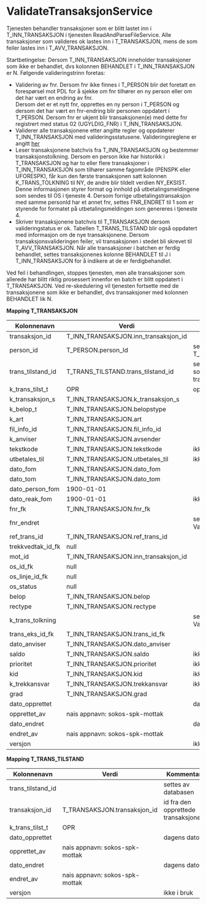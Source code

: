 # ValidateTransaksjonService

Tjenesten behandler transaksjoner som er blitt lastet inn i T_INN_TRANSAKSJON i tjenesten ReadAndParseFileService. Alle transaksjoner som valideres ok lastes inn i T_TRANSAKSJON, mens de som feiler
lastes inn i T_AVV_TRANSAKSJON.

Startbetingelse: Dersom T_INN_TRANSAKSJON inneholder transaksjoner som ikke er behandlet, dvs kolonnen BEHANDLET i T_INN_TRANSAKSJON er N.
Følgende valideringstrinn foretas:

* Validering av fnr. Dersom fnr ikke finnes i T_PERSON blir det foretatt en forespørsel mot PDL for å sjekke om fnr tilhører en ny person eller om det har vært en endring av fnr.
  <br/> Dersom det er et nytt fnr, opprettes en ny person i T_PERSON og dersom det har vært en fnr-endring blir personen oppdatert i T_PERSON. Dersom fnr er ukjent blir transaksjonen(e) med dette fnr
  registrert med status 02 (UGYLDIG_FNR) i T_INN_TRANSAKSJON.
* Validerer alle transaksjonene etter angitte regler og oppdaterer T_INN_TRANSAKSJON med valideringsstatusene. Valideringsreglene er angitt [her](./valideringsregler/transaksjonsvalidering.md)
* Leser transaksjonene batchvis fra T_INN_TRANSAKSJON og bestemmer transaksjonstolkning. Dersom en person ikke har historikk i T_TRANSAKSJON og har to eller flere transaksjoner i T_INN_TRANSAKSJON som
  tilhører samme fagområde (PENSPK eller UFORESPK), får kun den første transaksjonen satt kolonnen K_TRANS_TOLKNING til NY, de andre blir tildelt verdien NY_EKSIST. Denne informasjonen styrer format
  og innhold på utbetalingsmeldingene som sendes til OS i tjeneste 4. Dersom forrige utbetalingstransaksjon med samme personId har et annet fnr, settes FNR_ENDRET til 1 som er styrende for formatet på
  utbetalingsmeldingen som genereres i tjeneste 4.
* Skriver transaksjonene batchvis til T_TRANSAKSJON dersom valideringstatus er ok. Tabellen T_TRANS_TILSTAND blir også oppdatert med informasjon om de nye transaksjonene. Dersom
  transaksjonsvalideringen feiler, vil transaksjonen i stedet bli skrevet til T_AVV_TRANSAKSJON.
  Når alle transaksjoner i batchen er ferdig behandlet, settes transaksjonenes kolonne BEHANDLET til J i T_INN_TRANSAKSJON for å indikere at de er ferdigbehandlet.

Ved feil i behandlingen, stoppes tjenesten, men alle transaksjoner som allerede har blitt riktig prosessert innenfor en batch er blitt oppdatert i T_TRANSAKSJON.
Ved re-skedulering vil tjenesten fortsette med de transaksjonene som ikke er behandlet, dvs transaksjoner med kolonnen BEHANDLET lik N.

**Mapping T_TRANSAKSJON**

| Kolonnenavn       | Verdi                                | Kommentar                                                               |
|-------------------|--------------------------------------|-------------------------------------------------------------------------|
| transaksjon_id    | T_INN_TRANSAKSJON.inn_transaksjon_id |                                                                         |
| person_id         | T_PERSON.person_Id                   | settes via T_INN_TRANSAKSJON.fnr_fk                                     |
| trans_tilstand_id | T_TRANS_TILSTAND.trans_tilstand_id   | settes til id’en til tilstanden som opprettes for den nye transaksjonen |
| k_trans_tilst_t   | OPR                                  | opprettet                                                               |
| k_transaksjon_s   | T_INN_TRANSAKSJON.k_transaksjon_s    |                                                                         |
| k_belop_t         | T_INN_TRANSAKSJON.belopstype         |                                                                         |
| k_art             | T_INN_TRANSAKSJON.art                |                                                                         |
| fil_info_id       | T_INN_TRANSAKSJON.fil_info_id        |                                                                         |
| k_anviser         | T_INN_TRANSAKSJON.avsender           |                                                                         |
| tekstkode         | T_INN_TRANSAKSJON.tekstkode          | ikke i bruk                                                             |
| utbetales_til     | T_INN_TRANSAKSJON.utbetales_til      | ikke i bruk                                                             |
| dato_fom          | T_INN_TRANSAKSJON.dato_fom           |                                                                         |
| dato_tom          | T_INN_TRANSAKSJON.dato_tom           |                                                                         |
| dato_person_fom   | 1900-01-01                           |                                                                         |
| dato_reak_fom     | 1900-01-01                           | ikke i bruk                                                             |
| fnr_fk            | T_INN_TRANSAKSJON.fnr_fk             |                                                                         |
| fnr_endret        |                                      | settes i ValidateTransaksjonService                                     |
| ref_trans_id      | T_INN_TRANSAKSJON.ref_trans_id       |                                                                         |
| trekkvedtak_id_fk | null                                 |                                                                         |
| mot_id            | T_INN_TRANSAKSJON.inn_transaksjon_id |                                                                         |
| os_id_fk          | null                                 |                                                                         |
| os_linje_id_fk    | null                                 |                                                                         |
| os_status         | null                                 |                                                                         |
| belop             | T_INN_TRANSAKSJON.belop              |                                                                         |
| rectype           | T_INN_TRANSAKSJON.rectype            |                                                                         |
| k_trans_tolkning  |                                      | settes i ValidateTransaksjonService                                     |
| trans_eks_id_fk   | T_INN_TRANSAKSJON.trans_id_fk        |                                                                         |
| dato_anviser      | T_INN_TRANSAKSJON.dato_anviser       |                                                                         |
| saldo             | T_INN_TRANSAKSJON.saldo              | ikke i bruk                                                             |
| prioritet         | T_INN_TRANSAKSJON.prioritet          | ikke i bruk                                                             |
| kid               | T_INN_TRANSAKSJON.kid                | ikke i bruk                                                             |
| k_trekkansvar     | T_INN_TRANSAKSJON.trekkansvar        | ikke i bruk                                                             |
| grad              | T_INN_TRANSAKSJON.grad               |                                                                         |
| dato_opprettet    |                                      | dagens dato                                                             |
| opprettet_av      | nais appnavn: sokos-spk-mottak       |                                                                         |
| dato_endret       |                                      | dagens dato                                                             |
| endret_av         | nais appnavn: sokos-spk-mottak       |                                                                         |
| versjon           |                                      | ikke i bruk                                                             |

**Mapping T_TRANS_TILSTAND**

| Kolonnenavn       | Verdi                          | Kommentar                           |
|-------------------|--------------------------------|-------------------------------------|
| trans_tilstand_id |                                | settes av databasen                 |
| transaksjon_id    | T_TRANSAKSJON.transaksjon_id   | id fra den opprettede transaksjonen |
| k_trans_tilst_t   | OPR                            |                                     |
| dato_opprettet    |                                | dagens dato                         |
| opprettet_av      | nais appnavn: sokos-spk-mottak |                                     |
| dato_endret       |                                | dagens dato                         |
| endret_av         | nais appnavn: sokos-spk-mottak |                                     |
| versjon           |                                | ikke i bruk                         |
